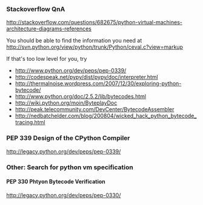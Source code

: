 ### Stackoverflow QnA

http://stackoverflow.com/questions/682675/python-virtual-machines-architecture-diagrams-references

You should be able to find the information you need at http://svn.python.org/view/python/trunk/Python/ceval.c?view=markup

If that's too low level for you, try

*  http://www.python.org/dev/peps/pep-0339/
*  http://codespeak.net/pypy/dist/pypy/doc/interpreter.html
*  http://thermalnoise.wordpress.com/2007/12/30/exploring-python-bytecode/
*  http://www.python.org/doc/2.5.2/lib/bytecodes.html
*  http://wiki.python.org/moin/ByteplayDoc
*  http://peak.telecommunity.com/DevCenter/BytecodeAssembler
*  http://nedbatchelder.com/blog/200804/wicked_hack_python_bytecode_tracing.html


### PEP 339 Design of the CPython Compiler

http://legacy.python.org/dev/peps/pep-0339/


### Other: Search for python vm specification

#### PEP 330 Phtyon Bytecode Verification

http://legacy.python.org/dev/peps/pep-0330/


